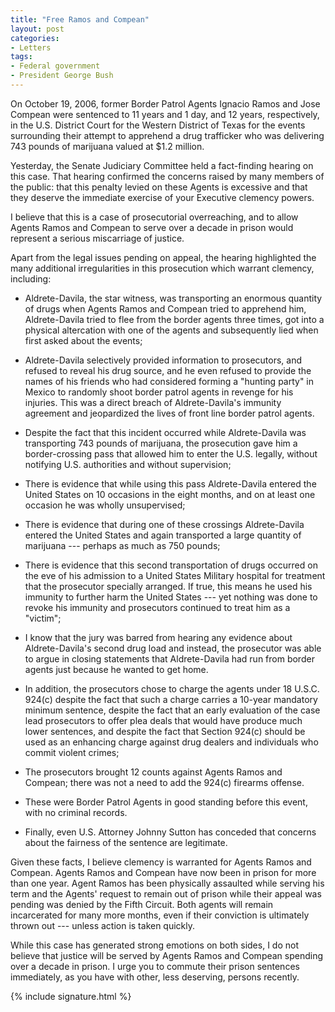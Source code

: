 ```yaml
---
title: "Free Ramos and Compean"
layout: post
categories:
- Letters
tags:
- Federal government
- President George Bush
---
```


On October 19, 2006, former Border Patrol Agents Ignacio Ramos and Jose Compean were sentenced to 11 years and 1 day, and 12 years, respectively, in the U.S. District Court for the Western District of Texas for the events surrounding their attempt to apprehend a drug trafficker who was delivering 743 pounds of marijuana valued at $1.2 million.

Yesterday, the Senate Judiciary Committee held a fact-finding hearing on this case. That hearing confirmed the concerns raised by many members of the public: that this penalty levied on these Agents is excessive and that they deserve the immediate exercise of your Executive clemency powers.

I believe that this is a case of prosecutorial overreaching, and to allow Agents Ramos and Compean to serve over a decade in prison would represent a serious miscarriage of justice.

Apart from the legal issues pending on appeal, the hearing highlighted the many additional irregularities in this prosecution which warrant clemency, including:

- Aldrete-Davila, the star witness, was transporting an enormous quantity of drugs when Agents Ramos and Compean tried to apprehend him, Aldrete-Davila tried to flee from the border agents three times, got into a physical altercation with one of the agents and subsequently lied when first asked about the events;

- Aldrete-Davila selectively provided information to prosecutors, and refused to reveal his drug source, and he even refused to provide the names of his friends who had considered forming a "hunting party" in Mexico to randomly shoot border patrol agents in revenge for his injuries. This was a direct breach of Aldrete-Davila's immunity agreement and jeopardized the lives of front line border patrol agents.

- Despite the fact that this incident occurred while Aldrete-Davila was transporting 743 pounds of marijuana, the prosecution gave him a border-crossing pass that allowed him to enter the U.S. legally, without notifying U.S. authorities and without supervision;

- There is evidence that while using this pass Aldrete-Davila entered the United States on 10 occasions in the eight months, and on at least one occasion he was wholly unsupervised;

- There is evidence that during one of these crossings Aldrete-Davila entered the United States and again transported a large quantity of marijuana --- perhaps as much as 750 pounds;

- There is evidence that this second transportation of drugs occurred on the eve of his admission to a United States Military hospital for treatment that the prosecutor specially arranged. If true, this means he used his immunity to further harm the United States --- yet nothing was done to revoke his immunity and prosecutors continued to treat him as a "victim";

- I know that the jury was barred from hearing any evidence about Aldrete-Davila's second drug load and instead, the prosecutor was able to argue in closing statements that Aldrete-Davila had run from border agents just because he wanted to get home.

- In addition, the prosecutors chose to charge the agents under 18 U.S.C. 924(c) despite the fact that such a charge carries a 10-year mandatory minimum sentence, despite the fact that an early evaluation of the case lead prosecutors to offer plea deals that would have produce much lower sentences, and despite the fact that Section 924(c) should be used as an enhancing charge against drug dealers and individuals who commit violent crimes;

- The prosecutors brought 12 counts against Agents Ramos and Compean; there was not a need to add the 924(c) firearms offense.

- These were Border Patrol Agents in good standing before this event, with no criminal records.

- Finally, even U.S. Attorney Johnny Sutton has conceded that concerns about the fairness of the sentence are legitimate.

Given these facts, I believe clemency is warranted for Agents Ramos and Compean. Agents Ramos and Compean have now been in prison for more than one year. Agent Ramos has been physically assaulted while serving his term and the Agents' request to remain out of prison while their appeal was pending was denied by the Fifth Circuit. Both agents will remain incarcerated for many more months, even if their conviction is ultimately thrown out --- unless action is taken quickly.

While this case has generated strong emotions on both sides, I do not believe that justice will be served by Agents Ramos and Compean spending over a decade in prison. I urge you to commute their prison sentences immediately, as you have with other, less deserving, persons recently.

{% include signature.html %}
